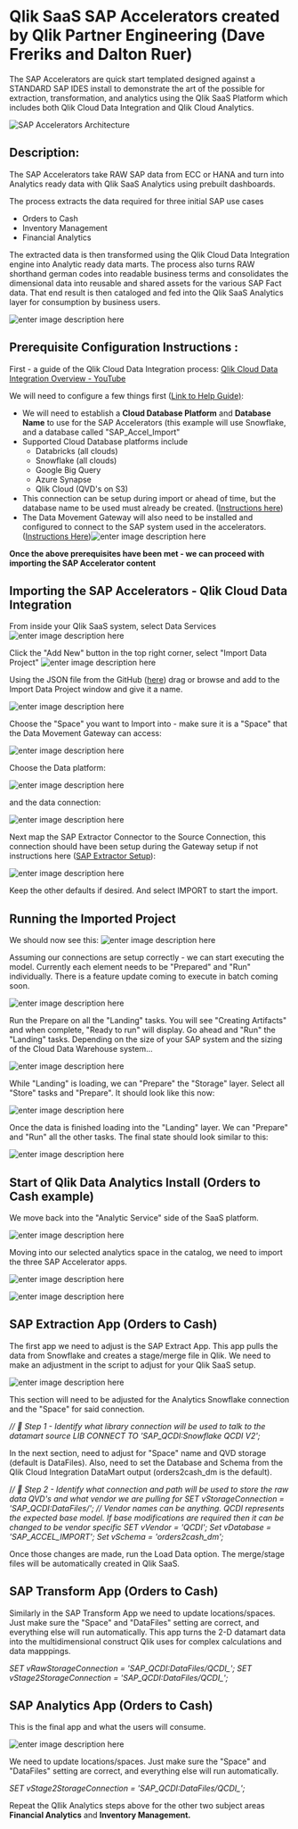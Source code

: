 # **Qlik SaaS SAP Accelerators created by Qlik Partner Engineering (Dave Freriks and Dalton Ruer)**

The SAP Accelerators are quick start templated designed against a STANDARD SAP IDES install to demonstrate the art of the possible for extraction, transformation, and analytics using the Qlik SaaS Platform which includes both Qlik Cloud Data Integration and Qlik Cloud Analytics.

![SAP Accelerators Architecture](https://github.com/Qlik-PE/Qlik_SaaS_SAP_Accelerators/blob/main/images/Slide2.png?raw=true)

## Description:
The SAP Accelerators take RAW SAP data from ECC or HANA and turn into Analytics ready data with Qlik SaaS Analytics using prebuilt dashboards.

The process extracts the data required for three initial SAP use cases 
 - Orders to Cash 
 - Inventory Management 
 - Financial Analytics

The extracted data is then transformed using the Qlik Cloud Data Integration engine into Analytic ready data marts. The process also turns RAW shorthand german codes into readable business terms and consolidates the dimensional data into reusable and shared assets for the various SAP Fact data. That end result is then cataloged and fed into the Qlik SaaS Analytics layer for consumption by business users.

![enter image description here](https://github.com/Qlik-PE/Qlik_SaaS_SAP_Accelerators/blob/main/images/Slide3.png?raw=true)

## Prerequisite Configuration Instructions :

First - a guide of the Qlik Cloud Data Integration process:
[Qlik Cloud Data Integration Overview - YouTube](https://youtu.be/bdVQa5LKmvE)

We will need to configure a few things first ([Link to Help Guide)](https://help.qlik.com/en-US/cloud-services/Subsystems/Hub/Content/Sense_Hub/DataIntegration/Introduction/Data-project-export-import.htm):

 - We will need to establish a **Cloud Database Platform** and **Database Name** to use for the SAP Accelerators (this example will use Snowflake, and a database called "SAP_Accel_Import"
 - Supported Cloud Database platforms include
	 - Databricks (all clouds)
	 - Snowflake (all clouds)
	 - Google Big Query
	 - Azure Synapse
	 - Qlik Cloud (QVD's on S3) 
 - This connection can be setup during import or ahead of time, but the database name to be used must already be created. ([Instructions here](https://help.qlik.com/en-US/cloud-services/Subsystems/Hub/Content/Sense_Hub/DataIntegration/TargetConnections/data-project-connections.htm))
 - The Data Movement Gateway will also need to be installed and configured to connect to the SAP system used in the accelerators.  ([Instructions Here](https://help.qlik.com/en-US/cloud-services/Subsystems/Hub/Content/Sense_Hub/Gateways/replication-gateway.htm))![enter image description here](https://help.qlik.com/en-US/cloud-services/Subsystems/Hub/Content/Resources/Images/data-movement-gateway_architecture_v2.png)

**Once the above prerequisites have been met - we can proceed with importing the SAP Accelerator content**

## Importing the SAP Accelerators - Qlik Cloud Data Integration 

From inside your Qlik SaaS system, select Data Services
![enter image description here](https://github.com/Qlik-PE/Qlik_SaaS_SAP_Accelerators/blob/main/images/dataservices.png?raw=true)

Click the "Add New" button in the top right corner, select "Import Data Project"
![enter image description here](https://github.com/Qlik-PE/Qlik_SaaS_SAP_Accelerators/blob/main/images/import1.png?raw=true)

Using the JSON file from the GitHub ([here](https://github.com/Qlik-PE/Qlik_SaaS_SAP_Accelerators/raw/main/Snowflake/SAP%20Accelerators%20V2_Snowflake_2022-11-22.json)) drag or browse and add to the Import Data Project window and give it a name.

![enter image description here](https://github.com/Qlik-PE/Qlik_SaaS_SAP_Accelerators/blob/main/images/import2.png?raw=true)

Choose the "Space" you want to Import into - make sure it is a "Space" that the Data Movement Gateway can access:

![enter image description here](https://github.com/Qlik-PE/Qlik_SaaS_SAP_Accelerators/blob/main/images/import3.png?raw=true)

Choose the Data platform:

![enter image description here](https://github.com/Qlik-PE/Qlik_SaaS_SAP_Accelerators/blob/main/images/import4.png?raw=true)

and the data connection:

![enter image description here](https://github.com/Qlik-PE/Qlik_SaaS_SAP_Accelerators/blob/main/images/import5.png?raw=true)

Next map the SAP Extractor Connector to the Source Connection, this connection should have been setup during the Gateway setup if not instructions here ([SAP Extractor Setup](https://help.qlik.com/en-US/cloud-services/Subsystems/Hub/Content/Sense_Hub/DataIntegration/SourcesConnections/SAP-Extractor/SAP-Extractor-source.htm)):

![enter image description here](https://github.com/Qlik-PE/Qlik_SaaS_SAP_Accelerators/blob/main/images/import6.png?raw=true)

Keep the other defaults if desired. And select IMPORT to start the import.

## Running the Imported Project

We should now see this:
![enter image description here](https://github.com/Qlik-PE/Qlik_SaaS_SAP_Accelerators/blob/main/images/import7.png?raw=true)

Assuming our connections are setup correctly - we can start executing the model. Currently each element needs to be "Prepared" and "Run" individually. There is a feature update coming to execute in batch coming soon.

![enter image description here](https://github.com/Qlik-PE/Qlik_SaaS_SAP_Accelerators/blob/main/images/import8.png?raw=true)

Run the Prepare on all the "Landing" tasks. You will see "Creating Artifacts" and when complete, "Ready to run" will display. Go ahead and "Run" the "Landing" tasks. Depending on the size of your SAP system and the sizing of the Cloud Data Warehouse system...

![enter image description here](https://github.com/Qlik-PE/Qlik_SaaS_SAP_Accelerators/blob/main/images/image9.png?raw=true)

While "Landing" is loading, we can "Prepare" the "Storage" layer. Select all "Store" tasks and "Prepare". It should look like this now:

![enter image description here](https://github.com/Qlik-PE/Qlik_SaaS_SAP_Accelerators/blob/main/images/image10.png?raw=true)

Once the data is finished loading into the "Landing" layer.  We can "Prepare" and "Run" all the other tasks. The final state should look similar to this:

![enter image description here](https://github.com/Qlik-PE/Qlik_SaaS_SAP_Accelerators/blob/main/images/image11.png?raw=true)

## Start of Qlik Data Analytics Install (Orders to Cash example)

We move back into the "Analytic Service" side of the SaaS platform. 

![enter image description here](https://github.com/Qlik-PE/Qlik_SaaS_SAP_Accelerators/blob/main/images/import12.png?raw=true)

Moving into our selected analytics space in the catalog, we need to import the three SAP Accelerator apps. 

![enter image description here](https://github.com/Qlik-PE/Qlik_SaaS_SAP_Accelerators/blob/main/images/import13.png?raw=true)

![enter image description here](https://github.com/Qlik-PE/Qlik_SaaS_SAP_Accelerators/blob/main/images/image14.png?raw=true)

## SAP Extraction App (Orders to Cash)

The first app we need to adjust is the SAP Extract App. This app pulls the data from Snowflake and creates a stage/merge file in Qlik. We need to make an adjustment in the script to adjust for your Qlik SaaS setup. 

![enter image description here](https://github.com/Qlik-PE/Qlik_SaaS_SAP_Accelerators/blob/main/images/import15.png?raw=true)

This section will need to be adjusted for the Analytics Snowflake connection and the "Space" for said connection.

*// 📝 Step 1 - Identify what library connection will be used to talk to the datamart source
LIB CONNECT TO 'SAP_QCDI:Snowflake QCDI V2';*

In the next section, need to adjust for "Space" name and QVD storage (default is DataFiles). Also, need to set the Database and Schema from the Qlik Cloud Integration DataMart output (orders2cash_dm is the default).

/*/ 📝 Step 2 - Identify what connection and path will be used to store the raw data QVD's and what vendor we are pulling for
SET vStorageConnection = 'SAP_QCDI:DataFiles/';
// Vendor names can be anything. QCDI represents the expected base model. If base modifications are required then it can be changed to be vendor specific
SET vVendor = 'QCDI';
Set vDatabase = 'SAP_ACCEL_IMPORT';
Set vSchema = 'orders2cash_dm';*

Once those changes are made, run the Load Data option. The merge/stage files will be automatically created in Qlik SaaS.

## SAP Transform App (Orders to Cash)

Similarly in the SAP Transform App we need to update locations/spaces. Just make sure the "Space" and "DataFiles" setting are correct, and everything else will run automatically. This app turns the 2-D datamart data into the multidimensional construct Qlik uses for complex calculations and data mapppings.

*SET vRawStorageConnection = 'SAP_QCDI:DataFiles/QCDI_';
SET vStage2StorageConnection = 'SAP_QCDI:DataFiles/QCDI_';*

## SAP Analytics App (Orders to Cash)

This is the final app and what the users will consume. 

![enter image description here](https://github.com/Qlik-PE/Qlik_SaaS_SAP_Accelerators/blob/main/images/Slide10.png?raw=true)

We need to update locations/spaces. Just make sure the "Space" and "DataFiles" setting are correct, and everything else will run automatically.

*SET vStage2StorageConnection = 'SAP_QCDI:DataFiles/QCDI_';*

Repeat the Qllik Analytics steps above for the other two subject areas **Financial Analytics** and **Inventory Management.**
